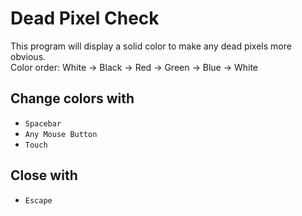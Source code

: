 # Dead Pixel Check
This program will display a solid color to make any dead pixels more obvious.<br>
Color order: White -> Black -> Red -> Green -> Blue -> White
## Change colors with
- `Spacebar`
- `Any Mouse Button`
- `Touch`
## Close with
- `Escape`